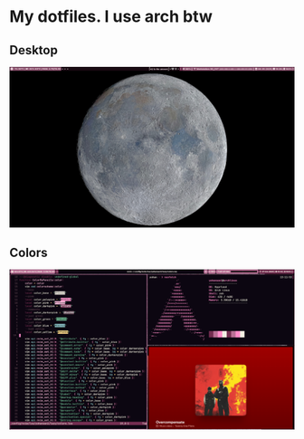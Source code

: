 # My dotfiles. I use arch btw

## Desktop

![Desktop](https://raw.githubusercontent.com/yohanduartep/Dotfiles-btw/refs/heads/master/Images/desktop.png)

## Colors

![Colors](https://raw.githubusercontent.com/yohanduartep/Dotfiles-btw/refs/heads/master/Images/colors.png)
